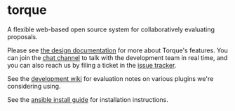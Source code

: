 # torque

A flexible web-based open source system for collaboratively evaluating proposals.

Please see [the design documentation](DESIGN.md) for more about
Torque's features.  You can join the
[chat channel](https://chat.opentechstrategies.com/#narrow/stream/45-Lever-for.20Change)
to talk with the development team in real time, and you can also reach
us by filing a ticket in the
[issue tracker](https://github.com/opentechstrategies/torque/issues).

See the
[development wiki](https://github.com/opentechstrategies/torque/wiki)
for evaluation notes on various plugins we're considering using.

See the [ansible install guide](ansible/INSTALL.md) for installation
instructions.
